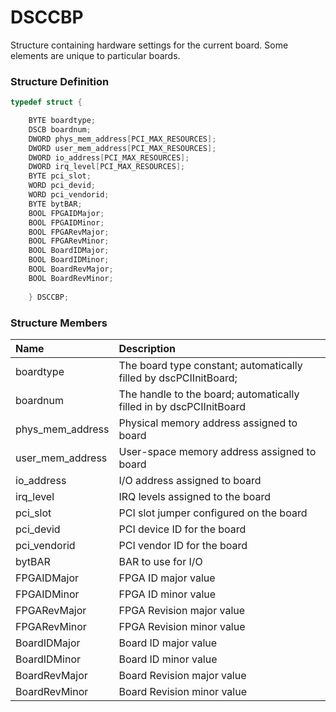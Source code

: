 # DSCCBP

Structure containing hardware settings for the current board. Some elements are unique to particular boards.

### Structure Definition

```c
typedef struct { 

    BYTE boardtype; 
    DSCB boardnum; 
    DWORD phys_mem_address[PCI_MAX_RESOURCES]; 
    DWORD user_mem_address[PCI_MAX_RESOURCES]; 
    DWORD io_address[PCI_MAX_RESOURCES]; 
    DWORD irq_level[PCI_MAX_RESOURCES]; 
    BYTE pci_slot; 
    WORD pci_devid; 
    WORD pci_vendorid; 
    BYTE bytBAR; 
    BOOL FPGAIDMajor; 
    BOOL FPGAIDMinor; 
    BOOL FPGARevMajor; 
    BOOL FPGARevMinor; 
    BOOL BoardIDMajor; 
    BOOL BoardIDMinor; 
    BOOL BoardRevMajor; 
    BOOL BoardRevMinor; 
    
    } DSCCBP;
```

### Structure Members

| Name | Description |
| :--- | :--- |
| boardtype | The board type constant; automatically filled by dscPCIInitBoard; |
| boardnum | The handle to the board; automatically filled in by dscPCIInitBoard |
| phys\_mem\_address | Physical memory address assigned to board |
| user\_mem\_address | User-space memory address assigned to board |
| io\_address | I/O address assigned to board |
| irq\_level | IRQ levels assigned to the board |
| pci\_slot | PCI slot jumper configured on the board |
| pci\_devid | PCI device ID for the board |
| pci\_vendorid | PCI vendor ID for the board |
| bytBAR | BAR to use for I/O |
| FPGAIDMajor | FPGA ID major value |
| FPGAIDMinor | FPGA ID minor value |
| FPGARevMajor | FPGA Revision major value |
| FPGARevMinor | FPGA Revision minor value |
| BoardIDMajor | Board ID major value |
| BoardIDMinor | Board ID minor value |
| BoardRevMajor | Board Revision major value |
| BoardRevMinor | Board Revision minor value |

